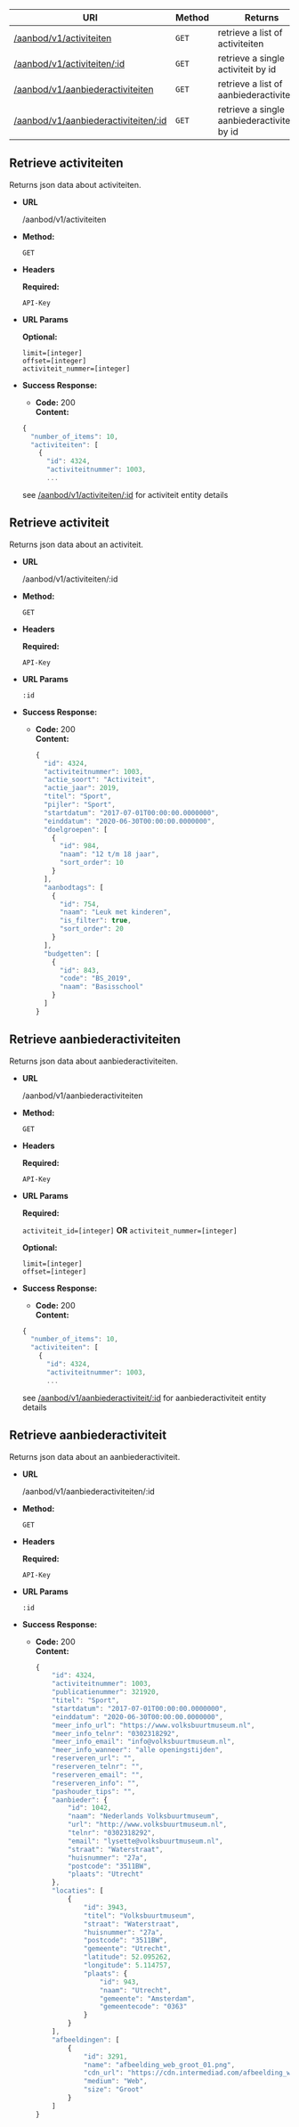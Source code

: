| URI                                                                   | Method | Returns                                     |
| --------------------------------------------------------------------- | ------ | ------------------------------------------- |
| [/aanbod/v1/activiteiten](#retrieve-activiteiten)                     | `GET`  | retrieve a list of activiteiten             |
| [/aanbod/v1/activiteiten/:id](#retrieve-activiteit)                   | `GET`  | retrieve a single activiteit by id          |
| [/aanbod/v1/aanbiederactiviteiten](#retrieve-aanbiederactiviteiten)   | `GET`  | retrieve a list of aanbiederactiviteiten    |
| [/aanbod/v1/aanbiederactiviteiten/:id](#retrieve-aanbiederactiviteit) | `GET`  | retrieve a single aanbiederactiviteit by id |

## **Retrieve activiteiten**

Returns json data about activiteiten.

- **URL**

  /aanbod/v1/activiteiten

- **Method:**

  `GET`

- **Headers**

  **Required:**

  `API-Key`

- **URL Params**

  **Optional:**

  `limit=[integer]` <br /> `offset=[integer]` <br /> `activiteit_nummer=[integer]` <br />

- **Success Response:**

  - **Code:** 200 <br />
    **Content:**

  ```javascript
  {
    "number_of_items": 10,
    "activiteiten": [
      {
        "id": 4324,
        "activiteitnummer": 1003,
        ...
  ```

  see [/aanbod/v1/activiteiten/:id](#retrieve-activiteit) for activiteit entity details

## **Retrieve activiteit**

Returns json data about an activiteit.

- **URL**

  /aanbod/v1/activiteiten/:id

- **Method:**

  `GET`

- **Headers**

  **Required:**

  `API-Key`

- **URL Params**

  `:id`

- **Success Response:**

  - **Code:** 200 <br />
    **Content:**

    ```javascript
    {
      "id": 4324,
      "activiteitnummer": 1003,
      "actie_soort": "Activiteit",
      "actie_jaar": 2019,
      "titel": "Sport",
      "pijler": "Sport",
      "startdatum": "2017-07-01T00:00:00.0000000",
      "einddatum": "2020-06-30T00:00:00.0000000",
      "doelgroepen": [
        {
          "id": 984,
          "naam": "12 t/m 18 jaar",
          "sort_order": 10
        }
      ],
      "aanbodtags": [
        {
          "id": 754,
          "naam": "Leuk met kinderen",
          "is_filter": true,
          "sort_order": 20
        }
      ],
      "budgetten": [
        {
          "id": 843,
          "code": "BS_2019",
          "naam": "Basisschool"
        }
      ]
    }
    ```

## **Retrieve aanbiederactiviteiten**

Returns json data about aanbiederactiviteiten.

- **URL**

  /aanbod/v1/aanbiederactiviteiten

- **Method:**

  `GET`

- **Headers**

  **Required:**

  `API-Key`

- **URL Params**

  **Required:**

  `activiteit_id=[integer]` **OR** `activiteit_nummer=[integer]`

  **Optional:**

  `limit=[integer]` <br /> `offset=[integer]`

- **Success Response:**

  - **Code:** 200 <br />
    **Content:**

  ```javascript
  {
    "number_of_items": 10,
    "activiteiten": [
      {
        "id": 4324,
        "activiteitnummer": 1003,
        ...
  ```

  see [/aanbod/v1/aanbiederactiviteit/:id](#retrieve-aanbiederactiviteit) for aanbiederactiviteit entity details

## **Retrieve aanbiederactiviteit**

Returns json data about an aanbiederactiviteit.

- **URL**

  /aanbod/v1/aanbiederactiviteiten/:id

- **Method:**

  `GET`

- **Headers**

  **Required:**

  `API-Key`

- **URL Params**

  `:id`

- **Success Response:**

  - **Code:** 200 <br />
    **Content:**

    ```javascript
    {
        "id": 4324,
        "activiteitnummer": 1003,
        "publicatienummer": 321920,
        "titel": "Sport",
        "startdatum": "2017-07-01T00:00:00.0000000",
        "einddatum": "2020-06-30T00:00:00.0000000",
        "meer_info_url": "https://www.volksbuurtmuseum.nl",
        "meer_info_telnr": "0302318292",
        "meer_info_email": "info@volksbuurtmuseum.nl",
        "meer_info_wanneer": "alle openingstijden",
        "reserveren_url": "",
        "reserveren_telnr": "",
        "reserveren_email": "",
        "reserveren_info": "",
        "pashouder_tips": "",
        "aanbieder": {
            "id": 1042,
            "naam": "Nederlands Volksbuurtmuseum",
            "url": "http://www.volksbuurtmuseum.nl",
            "telnr": "0302318292",
            "email": "lysette@volksbuurtmuseum.nl",
            "straat": "Waterstraat",
            "huisnummer": "27a",
            "postcode": "3511BW",
            "plaats": "Utrecht"
        },
        "locaties": [
            {
                "id": 3943,
                "titel": "Volksbuurtmuseum",
                "straat": "Waterstraat",
                "huisnummer": "27a",
                "postcode": "3511BW",
                "gemeente": "Utrecht",
                "latitude": 52.095262,
                "longitude": 5.114757,
                "plaats": {
                    "id": 943,
                    "naam": "Utrecht",
                    "gemeente": "Amsterdam",
                    "gemeentecode": "0363"
                }
            }
        ],
        "afbeeldingen": [
            {
                "id": 3291,
                "name": "afbeelding_web_groot_01.png",
                "cdn_url": "https://cdn.intermediad.com/afbeelding_web_groot_01.png",
                "medium": "Web",
                "size": "Groot"
            }
        ]
    }
    ```
